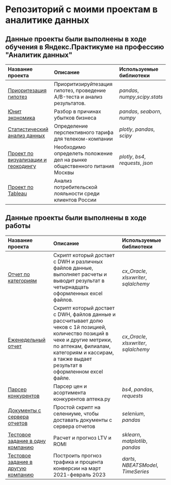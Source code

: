 # Репозиторий с моими проектам в аналитике данных


## Данные проекты были выполнены в ходе обучения в Яндекс.Практикуме на профессию "Аналитик данных"

| Название проекта | Описание | Используемые библиотеки | 
| :---------------------- | :---------------------- | :---------------------- |
| [Приоритезация гипотез](educational_projects/AB_test/ab_test.ipynb) | Приоритизируйтезация гипотез, проведение A/B-теста и анализ результатов.| *pandas*, *numpy*,*scipy.stats* |
| [Юнит экономика](educational_projects/unity_economy/ltv_roi.ipynb)| Разбор в причинах убытков бизнеса | *pandas*, *seaborn*, *numpy*|
| [Статистический анализ данных](educational_projects/statistical_data_analysis/statistical_data_analysis.ipynb) | Определение перспективного тарифа для телеком-компании  | *plotly*, *pandas*, *scipy*|
| [Проект по визуализации и геокодингу ](educational_projects/visualization/grafiki.ipynb) | Необходимо определеть положение дел на рынке  общественного питания Москвы  | *plotly*, *bs4*, *requests*, *json*|
| [Проект по Tableau ](https://public.tableau.com/app/profile/nikita8719/viz/sbornii/Dashboard1?publish=yes)| Анализ потребительской лояльности среди клиентов России  | |



## Данные проекты были выполнены в ходе работы

| Название проекта | Описание | Используемые библиотеки | 
| :---------------------- | :---------------------- | :---------------------- |
| [Отчет по категориям](working_project/report_by_category/rep_by_category.ipynb) | Скрипт который достает с DWH и различных файлов данные, выполняет расчеты и выводит результат в четырнадцать оформленных excel файлов. | *cx_Oracle*, *xlsxwriter*, *sqlalchemy*|
| [Еженедельный отчет](working_project/weekly_report/kpc.ipynb) | Скрипт который достает с DWH, файлов данные и рассчитывает долю чеков с 1й позицией, количество позиций в чеке и другие метрики, по аптекам, филиалам, категориям и кассирам, а также выдает результат в оформленном excel файле. | *cx_Oracle*, *xlsxwriter*, *sqlalchemy*|
| [Парсер конкурентов](working_project/parser/parser.ipynb) | Парсер цен и асортимента конкурентов аптека.ру  | *bs4*, *pandas*, *requests*|
| [Документы с сервера отчетов](working_project/selenium_skript/selenium.ipynb) | Простой скрипт на селениуме, чтобы доставать документы с сервера отчетов | *selenium*, *pandas*|
| [Тестовое задание в одну компанию ](working_project/testovoe1/testovoe.ipynb)| Расчет и прогноз LTV и ROMI  | *sklearn*, *matplotlib*, *pandas* |
| [Тестовое задание в другую компанию ](working_project/testovoe2/testovoe.ipynb)| Построить прогноз трафика и процента конверсии на март 2021-февраль 2023  | *darts*, *NBEATSModel*, *TimeSeries* |